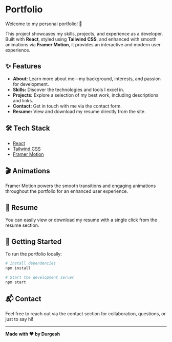 # Portfolio

Welcome to my personal portfolio! 🚀

This project showcases my skills, projects, and experience as a developer. Built with **React**, styled using **Tailwind CSS**, and enhanced with smooth animations via **Framer Motion**, it provides an interactive and modern user experience.

## ✨ Features

- **About:** Learn more about me—my background, interests, and passion for development.
- **Skills:** Discover the technologies and tools I excel in.
- **Projects:** Explore a selection of my best work, including descriptions and links.
- **Contact:** Get in touch with me via the contact form.
- **Resume:** View and download my resume directly from the site.

## 🛠️ Tech Stack

- [React](https://reactjs.org/)
- [Tailwind CSS](https://tailwindcss.com/)
- [Framer Motion](https://www.framer.com/motion/)

## 🎬 Animations

Framer Motion powers the smooth transitions and engaging animations throughout the portfolio for an enhanced user experience.

## 📄 Resume

You can easily view or download my resume with a single click from the resume section.

## 🚀 Getting Started

To run the portfolio locally:

```bash
# Install dependencies
npm install

# Start the development server
npm start
```

## 📬 Contact

Feel free to reach out via the contact section for collaboration, questions, or just to say hi!

---

**Made with ❤️ by Durgesh**
